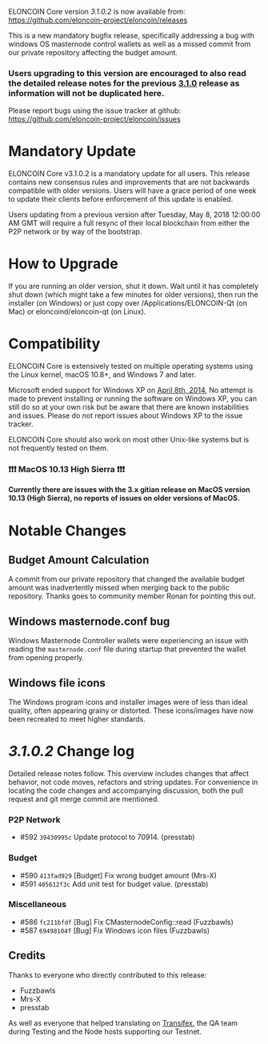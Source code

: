 ELONCOIN Core version *3.1.0.2* is now available from:  <https://github.com/eloncoin-project/eloncoin/releases>

This is a new mandatory bugfix release, specifically addressing a bug with windows OS masternode control wallets as well as a missed commit from our private repository affecting the budget amount. 

### Users upgrading to this version are encouraged to also read the detailed release notes for the previous [3.1.0](https://github.com/ELONCOIN-Project/ELONCOIN/releases/tag/v3.1.0) release as information will not be duplicated here.


Please report bugs using the issue tracker at github: <https://github.com/eloncoin-project/eloncoin/issues>

Mandatory Update
==============

ELONCOIN Core v3.1.0.2 is a mandatory update for all users. This release contains new consensus rules and improvements that are not backwards compatible with older versions. Users will have a grace period of one week to update their clients before enforcement of this update is enabled.

Users updating from a previous version after Tuesday, May 8, 2018 12:00:00 AM GMT will require a full resync of their local blockchain from either the P2P network or by way of the bootstrap.

How to Upgrade
==============

If you are running an older version, shut it down. Wait until it has completely shut down (which might take a few minutes for older versions), then run the installer (on Windows) or just copy over /Applications/ELONCOIN-Qt (on Mac) or eloncoind/eloncoin-qt (on Linux).


Compatibility
==============

ELONCOIN Core is extensively tested on multiple operating systems using the Linux kernel, macOS 10.8+, and Windows 7 and later.

Microsoft ended support for Windows XP on [April 8th, 2014](https://www.microsoft.com/en-us/WindowsForBusiness/end-of-xp-support), No attempt is made to prevent installing or running the software on Windows XP, you can still do so at your own risk but be aware that there are known instabilities and issues. Please do not report issues about Windows XP to the issue tracker.

ELONCOIN Core should also work on most other Unix-like systems but is not frequently tested on them.

### :exclamation::exclamation::exclamation: MacOS 10.13 High Sierra :exclamation::exclamation::exclamation:

**Currently there are issues with the 3.x gitian release on MacOS version 10.13 (High Sierra), no reports of issues on older versions of MacOS.**

 
Notable Changes
==============

Budget Amount Calculation
--------------

A commit from our private repository that changed the available budget amount was inadvertently missed when merging back to the public repository. Thanks goes to community member Ronan for pointing this out.

Windows masternode.conf bug
--------------

Windows Masternode Controller wallets were experiencing an issue with reading the `masternode.conf` file during startup that prevented the wallet from opening properly. 

Windows file icons
-------------

The Windows program icons and installer images were of less than ideal quality, often appearing grainy or distorted. These icons/images have now been recreated to meet higher standards.

*3.1.0.2* Change log
==============

Detailed release notes follow. This overview includes changes that affect behavior, not code moves, refactors and string updates. For convenience in locating the code changes and accompanying discussion, both the pull request and git merge commit are mentioned.

### P2P Network
- #592 `39430995c` Update protocol to 70914. (presstab)

### Budget
- #590 `413fad929` [Budget] Fix wrong budget amount (Mrs-X)
- #591 `405612f3c` Add unit test for budget value. (presstab)

### Miscellaneous
- #586 `fc211bfdf` [Bug] Fix CMasternodeConfig::read (Fuzzbawls)
- #587 `69498104f` [Bug] Fix Windows icon files (Fuzzbawls)

## Credits

Thanks to everyone who directly contributed to this release:
- Fuzzbawls
- Mrs-X
- presstab

As well as everyone that helped translating on [Transifex](https://www.transifex.com/projects/p/eloncoin-project-translations/), the QA team during Testing and the Node hosts supporting our Testnet.
